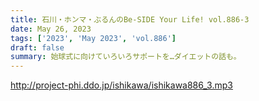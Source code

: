 ```yaml
---
title: 石川・ホンマ・ぶるんのBe-SIDE Your Life! vol.886-3
date: May 26, 2023
tags: ['2023', 'May 2023', 'vol.886']
draft: false
summary: 始球式に向けていろいろサポートを…ダイエットの話も。
---
```


http://project-phi.ddo.jp/ishikawa/ishikawa886_3.mp3